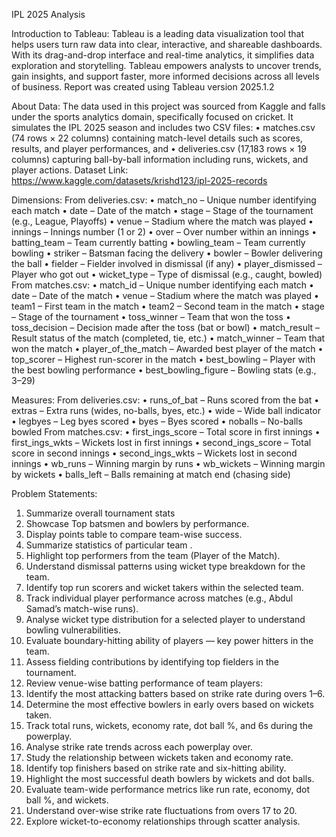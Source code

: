 IPL 2025 Analysis

Introduction to Tableau:
Tableau is a leading data visualization tool that helps users turn raw data into clear, interactive, and shareable dashboards. With its drag-and-drop interface and real-time analytics, it simplifies data exploration and storytelling. Tableau empowers analysts to uncover trends, gain insights, and support faster, more informed decisions across all levels of business. Report was created using Tableau version 2025.1.2

About Data: 
The data used in this project was sourced from Kaggle and falls under the sports analytics domain, specifically focused on cricket. It simulates the IPL 2025 season and includes two CSV files:
•	matches.csv (74 rows × 22 columns) containing match-level details such as scores, results, and player performances, and
•	deliveries.csv (17,183 rows × 19 columns) capturing ball-by-ball information including runs, wickets, and player actions.
Dataset Link: https://www.kaggle.com/datasets/krishd123/ipl-2025-records 

Dimensions:
From deliveries.csv:
•	match_no – Unique number identifying each match
•	date – Date of the match
•	stage – Stage of the tournament (e.g., League, Playoffs)
•	venue – Stadium where the match was played
•	innings – Innings number (1 or 2)
•	over – Over number within an innings
•	batting_team – Team currently batting
•	bowling_team – Team currently bowling
•	striker – Batsman facing the delivery
•	bowler – Bowler delivering the ball
•	fielder – Fielder involved in dismissal (if any)
•	player_dismissed – Player who got out
•	wicket_type – Type of dismissal (e.g., caught, bowled)
From matches.csv:
•	match_id – Unique number identifying each match
•	date – Date of the match
•	venue – Stadium where the match was played
•	team1 – First team in the match
•	team2 – Second team in the match
•	stage – Stage of the tournament
•	toss_winner – Team that won the toss
•	toss_decision – Decision made after the toss (bat or bowl)
•	match_result – Result status of the match (completed, tie, etc.)
•	match_winner – Team that won the match
•	player_of_the_match – Awarded best player of the match
•	top_scorer – Highest run-scorer in the match
•	best_bowling – Player with the best bowling performance
•	best_bowling_figure – Bowling stats (e.g., 3–29)

Measures:
From deliveries.csv:
•	runs_of_bat – Runs scored from the bat
•	extras – Extra runs (wides, no-balls, byes, etc.)
•	wide – Wide ball indicator
•	legbyes – Leg byes scored
•	byes – Byes scored
•	noballs – No-balls bowled
From matches.csv:
•	first_ings_score – Total score in first innings
•	first_ings_wkts – Wickets lost in first innings
•	second_ings_score – Total score in second innings
•	second_ings_wkts – Wickets lost in second innings
•	wb_runs – Winning margin by runs
•	wb_wickets – Winning margin by wickets
•	balls_left – Balls remaining at match end (chasing side)

Problem Statements:
1. Summarize overall tournament stats
2. Showcase Top batsmen and bowlers by performance.
3. Display points table to compare team-wise success.
4. Summarize statistics of particular team .
5. Highlight top performers from the team (Player of the Match).
6. Understand dismissal patterns using wicket type breakdown for the team.
7. Identify top run scorers and wicket takers within the selected team.
8. Track individual player performance across matches (e.g., Abdul Samad’s match-wise runs).
9. Analyse wicket type distribution for a selected player to understand bowling vulnerabilities.
10. Evaluate boundary-hitting ability of players — key power hitters in the team.
11. Assess fielding contributions by identifying top fielders in the tournament.
12. Review venue-wise batting performance of team players:
13. Identify the most attacking batters based on strike rate during overs 1–6.
14. Determine the most effective bowlers in early overs based on wickets taken.
15. Track total runs, wickets, economy rate, dot ball %, and 6s during the powerplay.
16. Analyse strike rate trends across each powerplay over.
17. Study the relationship between wickets taken and economy rate.
18. Identify top finishers based on strike rate and six-hitting ability.
19. Highlight the most successful death bowlers by wickets and dot balls.
20. Evaluate team-wide performance metrics like run rate, economy, dot ball %, and wickets.
21. Understand over-wise strike rate fluctuations from overs 17 to 20.
22. Explore wicket-to-economy relationships through scatter analysis.
 
